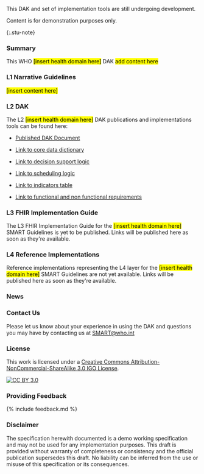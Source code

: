<!---Note: Remove this below div element for releasing, only to maintain for main branch -->
<div>
<p> This DAK and set of implementation tools are still undergoing development. </p>
<p> Content is for demonstration purposes only. </p>
</div>{:.stu-note}


### Summary 
This WHO <mark>[insert health domain here]</mark> DAK <mark>add content here</mark>

### L1 Narrative Guidelines
<mark>[insert content here]</mark>

### L2 DAK 
The L2 <mark>[insert health domain here]</mark> DAK publications and implementations tools can be found here:

<!-- insert links inside the parentheses below --->
- [Published DAK Document]()

- [Link to core data dictionary]()
 
- [Link to decision support logic]() 

- [Link to scheduling logic]() 

- [Link to indicators table]()
 
- [Link to functional and non functional requirements]()

### L3 FHIR Implementation Guide
The L3 FHIR Implementation Guide for the <mark>[insert health domain here]</mark> SMART Guidelines is yet to be published. Links will be published here as soon as they're available.

### L4 Reference Implementations
Reference implementations representing the L4 layer for the <mark>[insert health domain here]</mark> SMART Guidelines are not yet available. Links will be published here as soon as they're available.

### News

### Contact Us
<p>Please let us know about your experience in using the DAK and questions you may have by contacting us at <a href= "mailto:SMART@who.int?subject = DAK Feedback">SMART@who.int</a></p>

### License
This work is licensed under a
[Creative Commons Attribution-NonCommercial-ShareAlike 3.0 IGO License][cc-by].

[![CC BY 3.0][cc-by-image]][cc-by]

[cc-by]: http://creativecommons.org/licenses/by-nc-sa/3.0/igo/
[cc-by-image]: https://i.creativecommons.org/l/by-nc-sa/3.0/igo/88x31.png
[cc-by-shield]: https://img.shields.io/badge/License-CC%20BY%203.0-lightgrey.svg

### Providing Feedback
{% include feedback.md %}

<!-- for main branch of DAK repos only, remove while releases -->
### Disclaimer
The specification herewith documented is a demo working specification and may not be used for any implementation purposes. This draft is provided without warranty of completeness or consistency and the official publication supersedes this draft. No liability can be inferred from the use or misuse of this specification or its consequences.